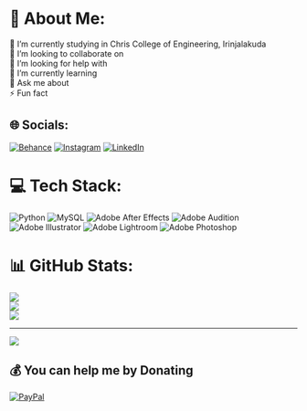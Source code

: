 # 💫 About Me:
🔭 I’m currently studying in Chris College of Engineering, Irinjalakuda<br>👯 I’m looking to collaborate on<br>🤝 I’m looking for help with<br>🌱 I’m currently learning<br>💬 Ask me about<br>⚡ Fun fact


## 🌐 Socials:
[![Behance](https://img.shields.io/badge/Behance-1769ff?logo=behance&logoColor=white)](https://behance.net/emilshain) [![Instagram](https://img.shields.io/badge/Instagram-%23E4405F.svg?logo=Instagram&logoColor=white)](https://instagram.com/emil.sha.in) [![LinkedIn](https://img.shields.io/badge/LinkedIn-%230077B5.svg?logo=linkedin&logoColor=white)](https://linkedin.com/in/emilshain) 

# 💻 Tech Stack:
![Python](https://img.shields.io/badge/python-3670A0?style=flat&logo=python&logoColor=ffdd54) ![MySQL](https://img.shields.io/badge/mysql-4479A1.svg?style=flat&logo=mysql&logoColor=white) ![Adobe After Effects](https://img.shields.io/badge/Adobe%20After%20Effects-9999FF.svg?style=flat&logo=Adobe%20After%20Effects&logoColor=white) ![Adobe Audition](https://img.shields.io/badge/Adobe%20Audition-9999FF.svg?style=flat&logo=Adobe%20Audition&logoColor=white) ![Adobe Illustrator](https://img.shields.io/badge/adobe%20illustrator-%23FF9A00.svg?style=flat&logo=adobe%20illustrator&logoColor=white) ![Adobe Lightroom](https://img.shields.io/badge/Adobe%20Lightroom-31A8FF.svg?style=flat&logo=Adobe%20Lightroom&logoColor=white) ![Adobe Photoshop](https://img.shields.io/badge/adobe%20photoshop-%2331A8FF.svg?style=flat&logo=adobe%20photoshop&logoColor=white)
# 📊 GitHub Stats:
![](https://github-readme-stats.vercel.app/api?username=emilshain&theme=gotham&hide_border=false&include_all_commits=false&count_private=false)<br/>
![](https://nirzak-streak-stats.vercel.app/?user=emilshain&theme=gotham&hide_border=false)<br/>
![](https://github-readme-stats.vercel.app/api/top-langs/?username=emilshain&theme=gotham&hide_border=false&include_all_commits=false&count_private=false&layout=compact)

---
[![](https://visitcount.itsvg.in/api?id=emilshain&icon=0&color=0)](https://visitcount.itsvg.in)

  ## 💰 You can help me by Donating
  [![PayPal](https://img.shields.io/badge/PayPal-00457C?style=for-the-badge&logo=paypal&logoColor=white)](https://paypal.me/emilshain.me) 

  
<!-- Proudly created with GPRM ( https://gprm.itsvg.in ) -->
